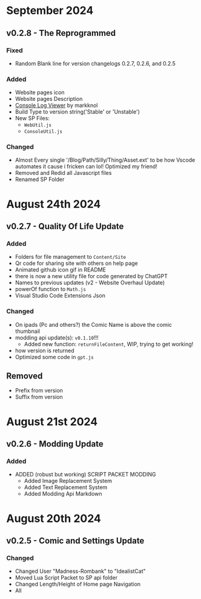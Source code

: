 # September 2024
## v0.2.8 - The Reprogrammed
### Fixed
- Random Blank line for version changelogs 0.2.7, 0.2.6, and 0.2.5
### Added
- Website pages icon
- Website pages Description
- [Console Log Viewer](https://github.com/markknol/console-log-viewer/tree/master) by markknol
- Build Type to version string('Stable' or 'Unstable')
- New SP Files:
  - `WebUtil.js`
  - `ConsoleUtil.js`
### Changed
- Almost Every single '/Blog/Path/Silly/Thing/Asset.ext' to be how Vscode automates it cause i fricken can lol! Optimized my friend!
- Removed and Redid all Javascript files
- Renamed SP Folder

# August 24th 2024
## v0.2.7 - Quality Of Life Update
### Added
- Folders for file management to ``Content/Site``
- Qr code for sharing site with others on help page
- Animated github icon gif in README
- there is now a new utility file for code generated by ChatGPT
- Names to previous updates (v2 - Website Overhaul Update)
- powerOf function to ``Math.js``
- Visual Studio Code Extensions Json
### Changed
- On ipads (Pc and others?) the Comic Name is above the comic thumbnail
- modding api update(s): ``v0.1.10``!!!
  - Added new function: ``returnFileContent``, WIP, trying to get working!
- how version is returned
- Optimized some code in ``gpt.js``
## Removed
- Prefix from version
- Suffix from version

# August 21st 2024
## v0.2.6 - Modding Update
### Added
- ADDED (robust but working) SCRIPT PACKET MODDING
  - Added Image Replacement System
  - Added Text Replacement System
  - Added Modding Api Markdown

# August 20th 2024
## v0.2.5 - Comic and Settings Update
### Changed
- Changed User "Madness-Rombank" to "IdealistCat"
- Moved Lua Script Packet to SP api folder
- Changed Length/Height of Home page Navigation
- All <script> tags are modules
- Changed almost all uses of href/src to be less bug likely (I Changed them to work in the best way, it's hard to explain)
### Added
- Added SP Folders (there are folders for different files)
- Added Comic book section of the site
  - Added Idealist Cat Comic
    - Added Issue 1
    - Added Issue 2
    - Added Issue 3
- Added Settings Page
  - Added Light mode (aka piss mode)
  - Added Theme Switching to all pages. (they recognize the theme and adapt)
  - Added Custom Button(s)
- Added Bean Club to home page (pauleps idea)
- Added Dropdown Table of Contents
### Removed
- Removed Top Scrolling Text from home page

# August 14th 2024
## v0.2.4
### Added
- Added Missing Drago Cuven Credits
- Added Table of Contents to blog
- Added Blog Folder for Blog paged
- Added 5th Base Theme Color
- Added Scrolling Credits Text
- Added Blog 2 WIP (unaccesable)
### Fixed
- Fixed Bug where if in a higher folder than root, 404 should send you to the right place instead of stacking
- Fixed "Blog1" Spelling
### Changed
- Changed the whole changelog so now it follows the new format

# August 9th 2024
## v0.2.3 - Blog 1 Update
### Added
- 10 pixel padding (suggestion by bit7)
- Credit Tab for Discord user suggestions
- New Changelog Format
- Added [Wasmoon](https://github.com/ceifa/wasmoon/tree/main) Support (thanks drago_cuven)
### Changed
- 404 Page now has centered text
- Blog 1 is now finished
- The image of the github folders in the help page is moved
- instead of JSP it is now SP.
### Removed
- Wip img and text is removed from home page

## v0.2.2
### Added
- Readded Blogs List Page
- Readded Blog 1 Page
- Added functionality for any Link Text relating to the new new Pages
- Added new credit
- Added Help Page (Idea by TRIPPY)
- Added Custom 404 Page
### Removed
- Removed Latest Blog Link Text
- Removed "Crash Report" Github Issue Template
### Changed
- Worked on Blog 1
- Messed around with Credit Pages Styling

# August 8th 2024
## v0.2.1
### Removed
- Removed and Redid Pages Folder
- Removed Content/Source Folder, now JSP Folder not in Content Folder
### Changed
- Redid base theme/style
- Redid Credits Page
- Source code and development source text is smaller
- site contents are now centered
- archive folder is restored
### Fixed
- [Fixed 404 on Credits Leave](https://github.com/DragginGroup/Blog/issues/4#issue-2456296931)

## v0.2.0 - Website Overhaul Update
### Changed
- Blog Version is now literally Hard-coded, through code. Lolz
- Slow Scrolling Text...
- Shortened Text
- Blog 1 in progress
### Added
- JAVASCRIPT FOLDER!! (content/source)
- ARCHIVING FOLDER! (content/archive)
- GITHUB FOLDER- wait what? (content/github)
- ANIMATED README WIP GIF

<p align="center">
<img src="https://raw.githubusercontent.com/DragginGroup/Blog/main/Content/Github/WIP.gif" width="150" title="wip">
</p>

- JAVASCRIPT FILES THAT CONTROL INDIVIDUAL PARTS OF THE SITE! (I call them JS Packets)
- Development fork!
- Github issue templates!
- Github Pull Request Templates!
- oh yeah, CHANGELOG FILE!
### Fixed
- Correct Capitalization on main site page!!!
- some little font weight fixes
- Blogs Page works

## v0.1.2
### Fixed
- I hardcode the blog Version now. Fuck me man...

## v0.1.1
### Fixed
- I fixed one small thing lol, that was fast

## v0.1 - Inital Version
### Added
- Main Site
- Credits Page
- Blogs Page (W.I.P. aka ugly as shit)
- First Blog Page (no content)
- Latest Commit Text
- Latest Version
